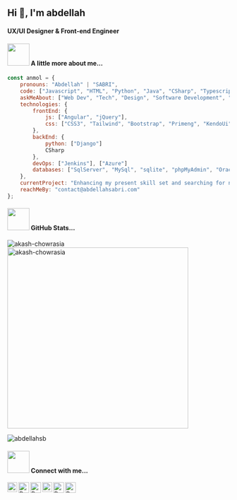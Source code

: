 
<h2>Hi 👋, I'm abdellah</h2>
<h4>UX/UI Designer & Front-end Engineer</h4>

<h4><img src="https://media.giphy.com/media/g06HKnMmtK1aXurndU/giphy.gif" width="50"> A little more about me...</h4>

```javascript
const anmol = {
    pronouns: "Abdellah" | "SABRI",
    code: ["Javascript", "HTML", "Python", "Java", "CSharp", "Typescript"],
    askMeAbout: ["Web Dev", "Tech", "Design", "Software Development", "Content Writing"],
    technologies: {
        frontEnd: {
            js: ["Angular", "jQuery"],
            css: ["CSS3", "Tailwind", "Bootstrap", "Primeng", "KendoUi"]
        },
        backEnd: {
            python: ["Django"]
            CSharp
        },
        devOps: ["Jenkins"], ["Azure"]
        databases: ["SqlServer", "MySql", "sqlite", "phpMyAdmin", "Oracle"],
    },
    currentProject: "Enhancing my present skill set and searching for new chances at the same time.",
    reachMeBy: "contact@abdellahsabri.com"
};
```

<h4><img src="https://media.giphy.com/media/g06HKnMmtK1aXurndU/giphy.gif" width="50"> GitHub Stats...</h4>

<p><img align="left" src="https://github-readme-stats.vercel.app/api/top-langs?username=akash-chowrasia&show_icons=true&locale=en&layout=compact" alt="akash-chowrasia" /></p>
<p>&nbsp;<img align="center" src="https://github-readme-stats.vercel.app/api?username=akash-chowrasia&show_icons=true&locale=en" alt="akash-chowrasia" width="410" /></p>

<p><img align="center" src="https://github-readme-streak-stats.herokuapp.com/?user=abdellahsb&" alt="abdellahsb" /></p>

<h4><img src="https://media.giphy.com/media/g06HKnMmtK1aXurndU/giphy.gif" width="50"> Connect with me...</h4>

<a href="https://www.linkedin.com/in/abdellahsabri/">
   <img align="left" alt=" Ratheshan Sathiyamoorthy | Linkedin" width="22px" src="https://www.vectorlogo.zone/logos/linkedin/linkedin-icon.svg" />
  </a>
  <a href="mailto:contact@abdellahsabri.com">
    <img align="left" alt="Ratheshan Sathiyamoorthy | Gmail" width="24px" src="https://www.vectorlogo.zone/logos/gmail/gmail-icon.svg" />
  </a>
  <a href="https://twitter.com/Ratheshan_03">
    <img align="left" alt="Ratheshan Sathiyamoorthy| Twitter" width="24px" src="https://www.vectorlogo.zone/logos/twitter/twitter-official.svg" />
  </a>
  <a href="https://www.instagram.com/abdellahsabricom/">
    <img align="left" alt="Ratheshan Sathiyamoorthy | Instagram" width="22px" src="https://www.vectorlogo.zone/logos/instagram/instagram-icon.svg" />
  </a>
   <a href="https://www.facebook.com/abdellahsabri.fb">
    <img align="left" alt="Ratheshan Sathiyamoorthy| Github" width="24px" src="https://www.vectorlogo.zone/logos/facebook/facebook-tile.svg" />
  </a>
   <a href="https://github.com/abdellahsb">
    <img align="left" alt="Ratheshan Sathiyamoorthy| Github" width="24px" src="https://www.vectorlogo.zone/logos/github/github-tile.svg" />
  </a>
